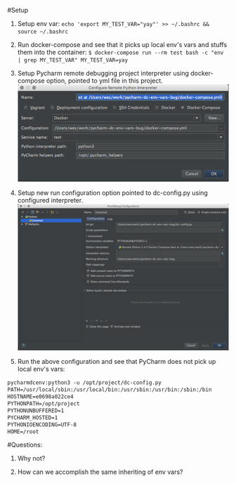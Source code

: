 #Setup

1. Setup env var: `echo 'export MY_TEST_VAR="yay"' >> ~/.bashrc && source ~/.bashrc`

2. Run docker-compose and see that it picks up local env's vars and stuffs them into the container:
`
$ docker-compose run --rm test bash -c "env | grep MY_TEST_VAR"
MY_TEST_VAR=yay
`
3. Setup Pycharm remote debugging project interpreter using docker-compose option, pointed to yml file in this project. ![Remote Debugging interpreter](remote-interpreter.png)

4. Setup new run configuration option pointed to dc-config.py using configured interpreter. ![Run Configuration](run-config.png)

5. Run the above configuration and see that PyCharm does not pick up local env's vars:

```
pycharmdcenv:python3 -u /opt/project/dc-config.py
PATH=/usr/local/sbin:/usr/local/bin:/usr/sbin:/usr/bin:/sbin:/bin
HOSTNAME=e0698a022ce4
PYTHONPATH=/opt/project
PYTHONUNBUFFERED=1
PYCHARM_HOSTED=1
PYTHONIOENCODING=UTF-8
HOME=/root
```



#Questions:

1. Why not?

2. How can we accomplish the same inheriting of env vars?